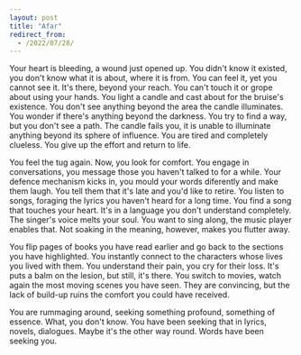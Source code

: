 ```yaml
---
layout: post
title: "Afar"
redirect_from:
  - /2022/07/28/
---
```


Your heart is bleeding, a wound just opened up. You didn't know it existed, you don't know what it is about, where it is from. You can feel it, yet you cannot see it. It's there, beyond your reach. You can't touch it or grope about using your hands. You light a candle and cast about for the bruise's existence. You don't see anything beyond the area the candle illuminates. <br>You wonder if there's anything beyond the darkness. You try to find a way, but you don't see a path. The candle fails you, it is unable to illuminate anything beyond its sphere of influence. You are tired and completely clueless. You give up the effort and return to life.

  

You feel the tug again. Now, you look for comfort. You engage in conversations, you message those you haven't talked to for a while. Your defence mechanism kicks in, you mould your words diferently and make them laugh. You tell them that it's late and you'd like to retire. You listen to songs, foraging the lyrics you haven't heard for a long time. You find a song that touches your heart. It's in a language you don't understand completely. The singer's voice melts your soul. You want to sing along, the music player enables that. Not soaking in the meaning, however, makes you flutter away.

  

You flip pages of books you have read earlier and go back to the sections you have highlighted. You instantly connect to the characters whose lives you lived with them. You understand their pain, you cry for their loss. It's puts a balm on the lesion, but still, it's there. You switch to movies, watch again the most moving scenes you have seen. They are convincing, but the lack of build-up ruins the comfort you could have received.

You are rummaging around, seeking something profound, something of essence. What, you don't know. You have been seeking that in lyrics, novels, dialogues. Maybe it's the other way round. Words have been seeking you.